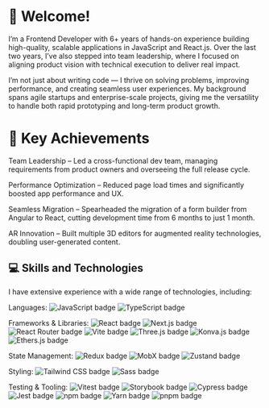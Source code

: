 # 👋 Welcome!

I’m a Frontend Developer with 6+ years of hands-on experience building high-quality, scalable applications in JavaScript and React.js. Over the last two years, I’ve also stepped into team leadership, where I focused on aligning product vision with technical execution to deliver real impact.

I’m not just about writing code — I thrive on solving problems, improving performance, and creating seamless user experiences. My background spans agile startups and enterprise-scale projects, giving me the versatility to handle both rapid prototyping and long-term product growth.

# 🚀 Key Achievements

Team Leadership – Led a cross-functional dev team, managing requirements from product owners and overseeing the full release cycle.

Performance Optimization – Reduced page load times and significantly boosted app performance and UX.

Seamless Migration – Spearheaded the migration of a form builder from Angular to React, cutting development time from 6 months to just 1 month.

AR Innovation – Built multiple 3D editors for augmented reality technologies, doubling user-generated content.

## 💻 Skills and Technologies
I have extensive experience with a wide range of technologies, including:

Languages:
<img src="https://img.shields.io/badge/JavaScript-F7DF1E?style=for-the-badge&logo=javascript&logoColor=black" alt="JavaScript badge">
<img src="https://img.shields.io/badge/TypeScript-3178C6?style=for-the-badge&logo=typescript&logoColor=white" alt="TypeScript badge">

Frameworks & Libraries:
<img src="https://img.shields.io/badge/React-61DAFB?style=for-the-badge&logo=react&logoColor=black" alt="React badge">
<img src="https://img.shields.io/badge/Next.js-000000?style=for-the-badge&logo=next.js&logoColor=white" alt="Next.js badge">
<img src="https://img.shields.io/badge/React_Router-CA4245?style=for-the-badge&logo=react-router&logoColor=white" alt="React Router badge">
<img src="https://img.shields.io/badge/Vite-646CFF?style=for-the-badge&logo=vite&logoColor=white" alt="Vite badge">
<img src="https://img.shields.io/badge/Three.js-000000?style=for-the-badge&logo=three.js&logoColor=white" alt="Three.js badge">
<img src="https://img.shields.io/badge/Konva.js-2A9DF2?style=for-the-badge&logo=konvajs&logoColor=white" alt="Konva.js badge">
<img src="https://img.shields.io/badge/ethers.js-423089?style=for-the-badge&logo=web3.js&logoColor=white" alt="Ethers.js badge">

State Management:
<img src="https://img.shields.io/badge/Redux-593D88?style=for-the-badge&logo=redux&logoColor=white" alt="Redux badge">
<img src="https://img.shields.io/badge/MobX-FF9955?style=for-the-badge&logo=mobx&logoColor=white" alt="MobX badge">
<img src="https://img.shields.io/badge/Zustand-222222?style=for-the-badge&logo=zustand&logoColor=white" alt="Zustand badge">

Styling:
<img src="https://img.shields.io/badge/Tailwind_CSS-06B6D4?style=for-the-badge&logo=tailwind-css&logoColor=white" alt="Tailwind CSS badge">
<img src="https://img.shields.io/badge/Sass-CC6699?style=for-the-badge&logo=sass&logoColor=white" alt="Sass badge">

Testing & Tooling:
<img src="https://img.shields.io/badge/Vitest-6E11AB?style=for-the-badge&logo=vitest&logoColor=white" alt="Vitest badge">
<img src="https://img.shields.io/badge/Storybook-FF4785?style=for-the-badge&logo=storybook&logoColor=white" alt="Storybook badge">
<img src="https://img.shields.io/badge/Cypress-17202C?style=for-the-badge&logo=cypress&logoColor=white" alt="Cypress badge">
<img src="https://img.shields.io/badge/Jest-C21325?style=for-the-badge&logo=jest&logoColor=white" alt="Jest badge">
<img src="https://img.shields.io/badge/npm-CB3837?style=for-the-badge&logo=npm&logoColor=white" alt="npm badge">
<img src="https://img.shields.io/badge/yarn-2C8EBB?style=for-the-badge&logo=yarn&logoColor=white" alt="Yarn badge">
<img src="https://img.shields.io/badge/pnpm-F69220?style=for-the-badge&logo=pnpm&logoColor=white" alt="pnpm badge">
